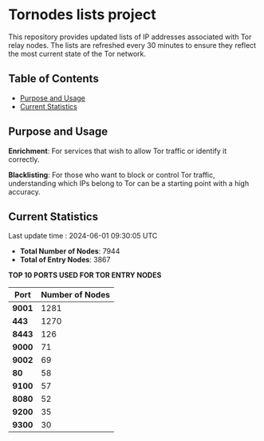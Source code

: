 # Tornodes lists project

This repository provides updated lists of IP addresses associated with Tor relay nodes. The lists are refreshed every 30 minutes to ensure they reflect the most current state of the Tor network.

## Table of Contents

- [Purpose and Usage](#purpose-and-usage)
- [Current Statistics](#current-statistics)


## Purpose and Usage

**Enrichment**: For services that wish to allow Tor traffic or identify it correctly.

**Blacklisting**: For those who want to block or control Tor traffic, understanding which IPs belong to Tor can be a starting point with a high accuracy.

## Current Statistics

Last update time : 2024-06-01 09:30:05 UTC

- **Total Number of Nodes**: 7944
- **Total of Entry Nodes**: 3867

**TOP 10 PORTS USED FOR TOR ENTRY NODES**

| **Port** | **Number of Nodes** |
|------|-----------------|
| **9001**   | 1281  |
| **443**   | 1270  |
| **8443**   | 126  |
| **9000**   | 71  |
| **9002**   | 69  |
| **80**   | 58  |
| **9100**   | 57  |
| **8080**   | 52  |
| **9200**   | 35  |
| **9300**   | 30  |

